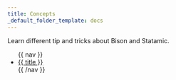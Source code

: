 ```yaml
---
title: Concepts
_default_folder_template: docs
---
```

Learn different tip and tricks about Bison and Statamic.

<ul>
{{ nav }}
	<li><a href="{{ url }}">{{ title }}</a></li>
{{ /nav }}
</ul>